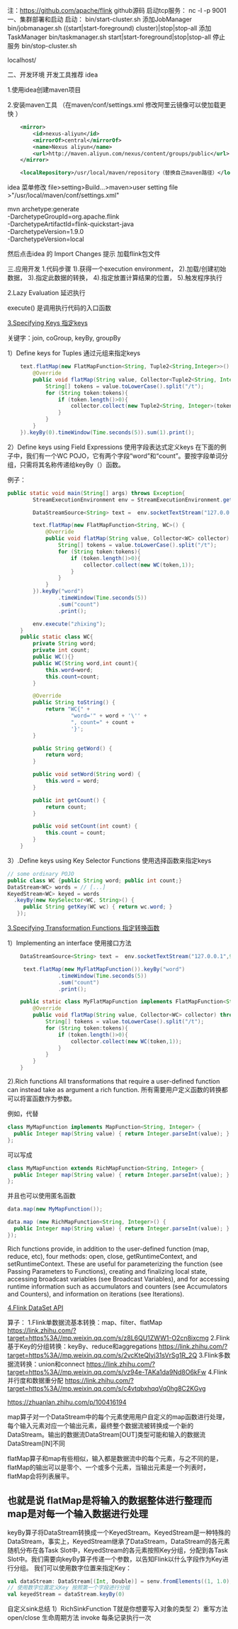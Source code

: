 
注：https://github.com/apache/flink  github源码
启动tcp服务： nc -l -p 9001
一、集群部署和启动
启动：
bin/start-cluster.sh
添加JobManager
bin/jobmanager.sh ((start|start-foreground) cluster)|stop|stop-all
添加TaskManager
bin/taskmanager.sh start|start-foreground|stop|stop-all
停止服务
bin/stop-cluster.sh

localhost/

二、开发环境
开发工具推荐 idea

1.使用idea创建maven项目


2.安装maven工具 （在maven/conf/settings.xml 修改阿里云镜像可以使加载更快 ）
```xml
    <mirror>  
        <id>nexus-aliyun</id>  
        <mirrorOf>central</mirrorOf>    
        <name>Nexus aliyun</name>  
        <url>http://maven.aliyun.com/nexus/content/groups/public</url>  
    </mirror>

    <localRepository>/usr/local/maven/repository（替换自己maven路径）</localRepository>
```
idea 菜单修改 file>setting>Build...>maven>user setting file >"/usr/local/maven/conf/settings.xml" 

mvn archetype:generate                               \
-DarchetypeGroupId=org.apache.flink              \
-DarchetypeArtifactId=flink-quickstart-java      \
-DarchetypeVersion=1.9.0 \
-DarchetypeVersion=local


然后点击idea 的 Import Changes 提示 加载flink包文件

三.应用开发
1.代码步骤
1).获得一个execution environment，
2).加载/创建初始数据，
3).指定此数据的转换，
4).指定放置计算结果的位置，
5).触发程序执行

2.Lazy Evaluation 延迟执行 

execute() 是调用执行代码的入口函数

[3.Specifying Keys 指定keys](https://ci.apache.org/projects/flink/flink-docs-release-1.9/zh/dev/api_concepts.html#specifying-keys
 "指定keys")

关键字：join, coGroup, keyBy, groupBy 

1）Define keys for Tuples 通过元组来指定keys
```java
    text.flatMap(new FlatMapFunction<String, Tuple2<String,Integer>>() {
        @Override
        public void flatMap(String value, Collector<Tuple2<String, Integer>> collector) throws Exception {
            String[] tokens = value.toLowerCase().split("/t");
            for (String token:tokens){
                if (token.length()>0){
                    collector.collect(new Tuple2<String, Integer>(token,1));
                }
            }
        }
    }).keyBy(0).timeWindow(Time.seconds(5)).sum(1).print();
```
2）Define keys using Field Expressions 使用字段表达式定义keys
在下面的例子中，我们有一个WC POJO，它有两个字段“word”和“count”。要按字段单词分组，只需将其名称传递给keyBy（）函数。

例子：
```java
public static void main(String[] args) throws Exception{
        StreamExecutionEnvironment env = StreamExecutionEnvironment.getExecutionEnvironment();

        DataStreamSource<String> text =  env.socketTextStream("127.0.0.1",9001);

        text.flatMap(new FlatMapFunction<String, WC>() {
            @Override
            public void flatMap(String value, Collector<WC> collector) throws Exception {
                String[] tokens = value.toLowerCase().split("/t");
                for (String token:tokens){
                    if (token.length()>0){
                        collector.collect(new WC(token,1));
                    }
                }
            }
        }).keyBy("word")
                .timeWindow(Time.seconds(5))
                .sum("count")
                .print();

        env.execute("zhixing");
    }
    public static class WC{
        private String word;
        private int count;
        public WC(){}
        public WC(String word,int count){
            this.word=word;
            this.count=count;
        }

        @Override
        public String toString() {
            return "WC{" +
                    "word='" + word + '\'' +
                    ", count=" + count +
                    '}';
        }

        public String getWord() {
            return word;
        }

        public void setWord(String word) {
            this.word = word;
        }

        public int getCount() {
            return count;
        }

        public void setCount(int count) {
            this.count = count;
        }
    }
  ```
3）.Define keys using Key Selector Functions 使用选择函数来指定keys

```java
// some ordinary POJO
public class WC {public String word; public int count;}
DataStream<WC> words = // [...]
KeyedStream<WC> keyed = words
  .keyBy(new KeySelector<WC, String>() {
     public String getKey(WC wc) { return wc.word; }
   });
```
[3.Specifying Transformation Functions 指定转换函数](https://ci.apache.org/projects/flink/flink-docs-release-1.9/zh/dev/api_concepts.html#specifying-transformation-functions
 "指定转换函数")

1）Implementing an interface 使用接口方法

```java
    DataStreamSource<String> text =  env.socketTextStream("127.0.0.1",9001);

     text.flatMap(new MyFlatMapFunction()).keyBy("word")
                .timeWindow(Time.seconds(5))
                .sum("count")
                .print();

    public static class MyFlatMapFunction implements FlatMapFunction<String, WC> {
        @Override
        public void flatMap(String value, Collector<WC> collector) throws Exception {
            String[] tokens = value.toLowerCase().split("/t");
            for (String token:tokens){
                if (token.length()>0){
                    collector.collect(new WC(token,1));
                }
            }
        }
    }
```
2).Rich functions
All transformations that require a user-defined function can instead take as argument a rich function. 
所有需要用户定义函数的转换都可以将富函数作为参数。

例如，代替

```java
class MyMapFunction implements MapFunction<String, Integer> {
  public Integer map(String value) { return Integer.parseInt(value); }
};
```
可以写成
```java
class MyMapFunction extends RichMapFunction<String, Integer> {
  public Integer map(String value) { return Integer.parseInt(value); }
};
```
并且也可以使用匿名函数
```java
data.map(new MyMapFunction());
```

```java
data.map (new RichMapFunction<String, Integer>() {
  public Integer map(String value) { return Integer.parseInt(value); }
});
```
Rich functions provide, in addition to the user-defined function (map, reduce, etc), four methods: open, close, getRuntimeContext, and setRuntimeContext. These are useful for parameterizing the function (see Passing Parameters to Functions), creating and finalizing local state, accessing broadcast variables (see Broadcast Variables), and for accessing runtime information such as accumulators and counters (see Accumulators and Counters), and information on iterations (see Iterations).



[4.Flink DataSet API]( https://ci.apache.org/projects/flink/flink-docs-release-1.9/zh/dev/batch/
 "")




算子：
1.Flink单数据流基本转换：map、filter、flatMap
https://link.zhihu.com/?target=https%3A//mp.weixin.qq.com/s/z8L6QU1ZWW1-O2cn8ixcmg
2.Flink基于Key的分组转换：keyBy、reduce和aggregations
https://link.zhihu.com/?target=https%3A//mp.weixin.qq.com/s/2vcKteQIyj31sVrSg1R_2Q
3.Flink多数据流转换：union和connect
https://link.zhihu.com/?target=https%3A//mp.weixin.qq.com/s/vz94e-TAKa1da9Nd8O6kFw
4.Flink并行度和数据重分配
https://link.zhihu.com/?target=https%3A//mp.weixin.qq.com/s/c4vtqbxhqqVq0hg8C2KGvg

https://zhuanlan.zhihu.com/p/100416194


map算子对一个DataStream中的每个元素使用用户自定义的map函数进行处理，每个输入元素对应一个输出元素，最终整个数据流被转换成一个新的DataStream。输出的数据流DataStream[OUT]类型可能和输入的数据流DataStream[IN]不同

flatMap算子和map有些相似，输入都是数据流中的每个元素，与之不同的是，flatMap的输出可以是零个、一个或多个元素，当输出元素是一个列表时，flatMap会将列表展平。

## 也就是说 flatMap是将输入的数据整体进行整理而map是对每一个输入数据进行处理

keyBy算子将DataStream转换成一个KeyedStream。KeyedStream是一种特殊的DataStream，事实上，KeyedStream继承了DataStream，DataStream的各元素随机分布在各Task Slot中，KeyedStream的各元素按照Key分组，分配到各Task Slot中。我们需要向keyBy算子传递一个参数，以告知Flink以什么字段作为Key进行分组。
我们可以使用数字位置来指定Key：

```Scala
val dataStream: DataStream[(Int, Double)] = senv.fromElements((1, 1.0), (2, 3.2), (1, 5.5), (3, 10.0), (3, 12.5))
// 使用数字位置定义Key 按照第一个字段进行分组
val keyedStream = dataStream.keyBy(0)
```

自定义sink总结
1）RichSinkFunction<T> T就是你想要写入对象的类型
2）重写方法
open/close 生命周期方法
invoke 每条记录执行一次